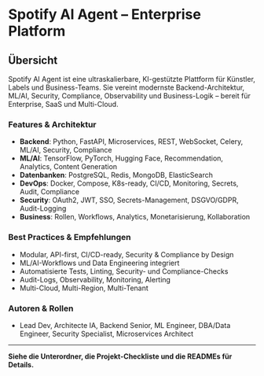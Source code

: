 # Spotify AI Agent – Enterprise Platform

## Übersicht
Spotify AI Agent ist eine ultraskalierbare, KI-gestützte Plattform für Künstler, Labels und Business-Teams. Sie vereint modernste Backend-Architektur, ML/AI, Security, Compliance, Observability und Business-Logik – bereit für Enterprise, SaaS und Multi-Cloud.

### Features & Architektur
- **Backend**: Python, FastAPI, Microservices, REST, WebSocket, Celery, ML/AI, Security, Compliance
- **ML/AI**: TensorFlow, PyTorch, Hugging Face, Recommendation, Analytics, Content Generation
- **Datenbanken**: PostgreSQL, Redis, MongoDB, ElasticSearch
- **DevOps**: Docker, Compose, K8s-ready, CI/CD, Monitoring, Secrets, Audit, Compliance
- **Security**: OAuth2, JWT, SSO, Secrets-Management, DSGVO/GDPR, Audit-Logging
- **Business**: Rollen, Workflows, Analytics, Monetarisierung, Kollaboration

### Best Practices & Empfehlungen
- Modular, API-first, CI/CD-ready, Security & Compliance by Design
- ML/AI-Workflows und Data Engineering integriert
- Automatisierte Tests, Linting, Security- und Compliance-Checks
- Audit-Logs, Observability, Monitoring, Alerting
- Multi-Cloud, Multi-Region, Multi-Tenant

### Autoren & Rollen
- Lead Dev, Architecte IA, Backend Senior, ML Engineer, DBA/Data Engineer, Security Specialist, Microservices Architect

---
**Siehe die Unterordner, die Projekt-Checkliste und die READMEs für Details.**
